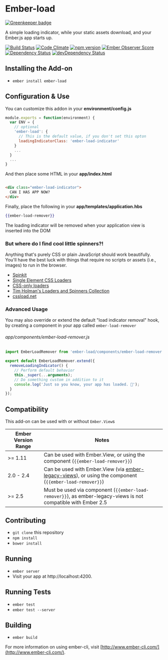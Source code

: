 # Ember-load

[![Greenkeeper badge](https://badges.greenkeeper.io/mike-north/ember-load.svg)](https://greenkeeper.io/)

A simple loading indicator, while your static assets download, and your Ember.js app starts up.

[![Build Status](https://travis-ci.org/mike-north/ember-load.svg?branch=master)](https://travis-ci.org/mike-north/ember-load)
[![Code Climate](https://codeclimate.com/github/mike-north/ember-load/badges/gpa.svg)](https://codeclimate.com/github/mike-north/ember-load)
[![npm version](https://badge.fury.io/js/ember-load.svg)](http://badge.fury.io/js/ember-load)
[![Ember Observer Score](http://emberobserver.com/badges/ember-load.svg)](http://emberobserver.com/addons/ember-load)
[![Dependency Status](https://david-dm.org/mike-north/ember-load.svg)](https://david-dm.org/mike-north/ember-load)
[![devDependency Status](https://david-dm.org/mike-north/ember-load/dev-status.svg)](https://david-dm.org/mike-north/ember-load#info=devDependencies)

## Installing the Add-on

* `ember install ember-load`

## Configuration & Use

You can customize this addon in your **environment/config.js**

```js
module.exports = function(environment) {
  var ENV = {
    // optional
    'ember-load': {
      // This is the default value, if you don't set this opton
      loadingIndicatorClass: 'ember-load-indicator'
    }
    ...
  }
  ...
}  
```

And then place some HTML in your **app/index.html**

```html

<div class="ember-load-indicator">
  CAN I HAS APP NOW?
</div>
```

Finally, place the following in your **app/templates/application.hbs**

```hbs
{{ember-load-remover}}
```

The loading indicator will be removed when your application view is inserted into the DOM

### But where do I find cool little spinners?!

Anything that's purely CSS or plain JavaScript should work beautifully. You'll have the best luck with things that require no scripts or assets (i.e., images) to run in the browser.

* [Spinkit](http://tobiasahlin.com/spinkit/)
* [Single Element CSS Loaders](http://projects.lukehaas.me/css-loaders/)
* [CSS-only loaders](http://blog.pexels.com/css-only-loaders/)
* [Tim Holman's Loaders and Spinners Collection](http://codepen.io/collection/HtAne/)
* [cssload.net](http://cssload.net/)


### Advanced Usage

You may also override or extend the default "load indicator removal" hook, by creating a component in your app called `ember-load-remover`

###### app/components/ember-load-remover.js
```js
import EmberLoadRemover from 'ember-load/components/ember-load-remover';

export default EmberLoadRemover.extend({
  removeLoadingIndicator() {
    // Perform default behavior
    this._super(...arguments);
    // Do something custom in addition to it
    console.log('Just so you know, your app has loaded. 🚀');
  }
});

```

## Compatibility
This add-on can be used with or without `Ember.View`s

| Ember Version Range | Notes |
|---------------------|-------|
| >= 1.11 | Can be used with Ember.View, or using the component (`{{ember-load-remover}}`) |
| 2.0 - 2.4 |  Can be used with Ember.View (via [ember-legacy-views](https://github.com/emberjs/ember-legacy-views)), or using the component (`{{ember-load-remover}}`) |
| >= 2.5 | Must be used via component (`{{ember-load-remover}}`), as ember-legacy-views is not compatible with Ember 2.5 |


## Contributing

* `git clone` this repository
* `npm install`
* `bower install`

## Running

* `ember server`
* Visit your app at http://localhost:4200.

## Running Tests

* `ember test`
* `ember test --server`

## Building

* `ember build`

For more information on using ember-cli, visit [http://www.ember-cli.com/](http://www.ember-cli.com/).
